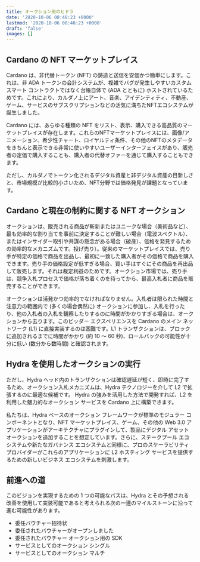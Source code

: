 ```yaml
---
title: オークション用のヒドラ
date: '2020-10-06 08:48:23 +0000'
lastmod: '2020-10-06 08:48:23 +0000'
draft: 'false'
images: []
---
```


## Cardano の NFT マーケットプレイス

Cardano は、非代替トークン (NFT) の鋳造と送信を安価かつ簡単にします。これは、非 ADA トークンの会計システムが、複雑でバグが発生しやすいカスタム スマート コントラクトではなく台帳自体で (ADA とともに) ホストされているためです。これにより、カルダノ上にアート、音楽、アイデンティティ、不動産、ゲーム、サービスのサブスクリプションなどの活気に満ちたNFTエコシステムが誕生しました。

Cardano には、あらゆる種類の NFT をリスト、表示、購入できる高品質のマーケットプレイスが存在します。これらのNFTマーケットプレイスには、画像/アニメーション、希少性チャート、ロイヤルティ条件、その他のNFTのメタデータをきちんと表示できる非常に使いやすいユーザーインターフェイスがあり、販売者の定価で購入することも、購入者の代替オファーを通じて購入することもできます。

ただし、カルダノでトークン化されるデジタル資産と非デジタル資産の目新しさと、市場規模が比較的小さいため、NFT分野では価格発見が課題となっています。

## Cardano と現在の制約に関する NFT オークション

オークションは、販売される商品が斬新またはユニークな場合（美術品など）、最も効率的な割り当てを事前に決定することが難しい場合（電波スペクトル）、またはインサイダー取引や共謀の懸念がある場合（破産）、価格を発見するための効率的なメカニズムです。投げ売り）。従来のマーケットプレイスでは、売り手が特定の価格で商品を出品し、最初に一致した購入者がその価格で商品を購入できます。売り手の価格設定が低すぎる場合、買い手はすぐにその商品を再出品して販売します。それは裁定利益のためです。オークション市場では、売り手は、競争入札プロセスで価格が落ち着くのを待ってから、最高入札者に商品を販売することができます。

オークションは活発かつ効率的でなければなりません。入札者は限られた時間と注意力の範囲内で (多くの場合偶然に) オークションに参加し、入札を行ったり、他の入札者の入札を観察したりするのに時間がかかりすぎる場合は、オークションから去ります。このビッダー エクスペリエンスを Cardano のメイン ネットワーク (L1) に直接実装するのは困難です。L1 トランザクションは、ブロックに追加されるまでに時間がかかり (約 10 ～ 60 秒)、ロールバックの可能性が十分に低い (数分から数時間) と確認されます。

## Hydra を使用したオークションの実行

ただし、Hydra ヘッド内のトランザクションは確認遅延が短く、即時に完了するため、オークション入札メカニズムは、Hydra テクノロジーを介して L2 で拡張するのに最適な候補です。 Hydra の強みを活用した方法で開発すれば、L2 を利用した魅力的なオークション サービスを Cardano 上に構築できます。

私たちは、Hydra ベースのオークション フレームワークが標準のモジュラー コンポーネントとなり、NFT マーケットプレイス、ゲーム、その他の Web 3.0 アプリケーションがアーキテクチャにプラグインして、製品にデジタル アセット オークションを追加することを想定しています。さらに、ステークプール エコシステムや新たなガバナンス エコシステムと同様に、プロのスケーラビリティ プロバイダーがこれらのアプリケーションに L2 ホスティング サービスを提供するための新しいビジネス エコシステムを刺激します。

## 前進への道

このビジョンを実現するための 1 つの可能なパスは、Hydra とその予想される改善を使用して実装可能であると考えられる次の一連のマイルストーンに沿って進む可能性があります。

- 委任バウチャー招待状
- 委任されたバウチャーがオープンしました
- 委任されたバウチャー オークション用の SDK
- サービスとしてのオークション シングル
- サービスとしてのオークション マルチ
